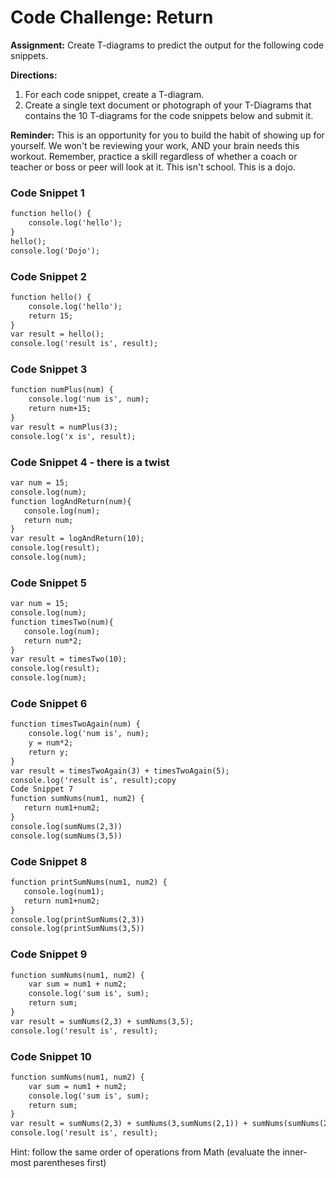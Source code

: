 # Code Challenge: Return

**Assignment:** Create T-diagrams to predict the output for the following code snippets. 

**Directions:**

1. For each code snippet, create a T-diagram. 
2. Create a single text document or photograph of your T-Diagrams that contains the 10 T-diagrams for the code snippets below and submit it.

**Reminder:** This is an opportunity for you to build the habit of showing up for yourself. We won't be reviewing your work, AND your brain needs this workout. Remember, practice a skill regardless of whether a coach or teacher or boss or peer will look at it. This isn't school. This is a dojo.

### Code Snippet 1

```md
function hello() {
    console.log('hello');
}
hello();
console.log('Dojo');
````

### Code Snippet 2

```md
function hello() {
    console.log('hello');
    return 15;
}
var result = hello();
console.log('result is', result);
````

### Code Snippet 3

```md
function numPlus(num) {
    console.log('num is', num);
    return num+15;
}
var result = numPlus(3);
console.log('x is', result);
````

### Code Snippet 4 - there is a twist

```md
var num = 15;
console.log(num);
function logAndReturn(num){
   console.log(num);   
   return num;
}
var result = logAndReturn(10);
console.log(result);
console.log(num);
````

### Code Snippet 5

```md
var num = 15;
console.log(num);
function timesTwo(num){
   console.log(num);   
   return num*2;
}
var result = timesTwo(10);
console.log(result);
console.log(num);
````

### Code Snippet 6

```md
function timesTwoAgain(num) {
    console.log('num is', num);
    y = num*2;
    return y;
}
var result = timesTwoAgain(3) + timesTwoAgain(5);
console.log('result is', result);copy
Code Snippet 7
function sumNums(num1, num2) {  
   return num1+num2;
}
console.log(sumNums(2,3))
console.log(sumNums(3,5))
````

### Code Snippet 8

```md
function printSumNums(num1, num2) {
   console.log(num1);   
   return num1+num2;
}
console.log(printSumNums(2,3))
console.log(printSumNums(3,5))

````

### Code Snippet 9

```md
function sumNums(num1, num2) {
    var sum = num1 + num2;
    console.log('sum is', sum);
    return sum;
}
var result = sumNums(2,3) + sumNums(3,5);
console.log('result is', result);
````

### Code Snippet 10
 
```md
function sumNums(num1, num2) {
    var sum = num1 + num2;
    console.log('sum is', sum);
    return sum;
}
var result = sumNums(2,3) + sumNums(3,sumNums(2,1)) + sumNums(sumNums(2,1),sumNums(2,3));
console.log('result is', result);
````

Hint: follow the same order of operations from Math (evaluate the inner-most parentheses first)





